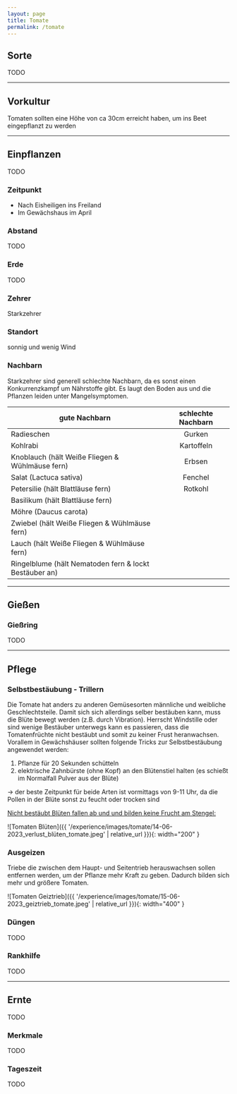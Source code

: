 ```yaml
---
layout: page
title: Tomate
permalink: /tomate
---
```


## __Sorte__
TODO

<hr>

## __Vorkultur__
Tomaten sollten eine Höhe von ca 30cm erreicht haben, um ins Beet eingepflanzt zu werden


<hr>

## __Einpflanzen__
TODO

### Zeitpunkt
- Nach Eisheiligen ins Freiland
- Im Gewächshaus im April


### Abstand
TODO

### Erde
TODO

### Zehrer 
Starkzehrer

### Standort
sonnig und wenig Wind

### Nachbarn
Starkzehrer sind generell schlechte Nachbarn, da es sonst einen Konkurrenzkampf um Nährstoffe gibt. Es laugt den Boden aus und die Pflanzen leiden unter Mangelsymptomen.

| gute Nachbarn                                          | schlechte Nachbarn | 
| ------------------------------------------------------ |:------------------:| 
| Radieschen                                             | Gurken             |
| Kohlrabi                                               | Kartoffeln         |
| Knoblauch (hält Weiße Fliegen & Wühlmäuse fern)        | Erbsen             |
| Salat (Lactuca sativa)                                 | Fenchel            |
| Petersilie (hält Blattläuse fern)                      | Rotkohl            |
| Basilikum (hält Blattläuse fern)                       |                    |
| Möhre (Daucus carota)                                  |                    |
| Zwiebel (hält Weiße Fliegen & Wühlmäuse fern)          |                    |
| Lauch (hält Weiße Fliegen & Wühlmäuse fern)            |                    |
| Ringelblume (hält Nematoden fern & lockt Bestäuber an) |                    |



<hr>

## __Gießen__

### Gießring
TODO

<hr>

## __Pflege__

### Selbstbestäubung - Trillern
 
Die Tomate hat anders zu anderen Gemüsesorten männliche und weibliche Geschlechtsteile. Damit sich sich allerdings selber bestäuben kann, muss die Blüte bewegt werden (z.B. durch Vibration).
Herrscht Windstille oder sind wenige Bestäuber unterwegs kann es passieren, dass die Tomatenfrüchte nicht bestäubt und somit zu keiner Frust heranwachsen. Vorallem in Gewächshäuser sollten folgende Tricks zur Selbstbestäubung angewendet werden:

1. Pflanze für 20 Sekunden schütteln 
2. elektrische Zahnbürste (ohne Kopf) an den Blütenstiel halten (es schießt im Normalfall Pulver aus der Blüte)

-> der beste Zeitpunkt für beide Arten ist vormittags von 9-11 Uhr, da die Pollen in der Blüte sonst zu feucht oder trocken sind

<u>Nicht bestäubt Blüten fallen ab und und bilden keine Frucht am Stengel:</u>

![Tomaten Blüten]({{ '/experience/images/tomate/14-06-2023_verlust_blüten_tomate.jpeg' | relative_url }}){: width="200" }


### Ausgeizen
Triebe die zwischen dem Haupt- und Seitentrieb herauswachsen sollen entfernen werden, um der Pflanze mehr Kraft zu geben. Dadurch bilden sich mehr und größere Tomaten.

![Tomaten Geiztrieb]({{ '/experience/images/tomate/15-06-2023_geiztrieb_tomate.jpeg' | relative_url }}){: width="400" }



### Düngen
TODO

### Rankhilfe
TODO


<hr>

## __Ernte__
TODO

### Merkmale
TODO

### Tageszeit
TODO









